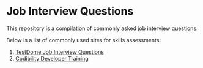 # Job Interview Questions

This repository is a compilation of commonly asked job interview questions.

Below is a list of commonly used sites for skills assessments:

1. [TestDome Job Interview Questions](https://www.testdome.com/for-jobseekers)
2. [Codibility Developer Training](https://app.codility.com/programmers/trainings/)
